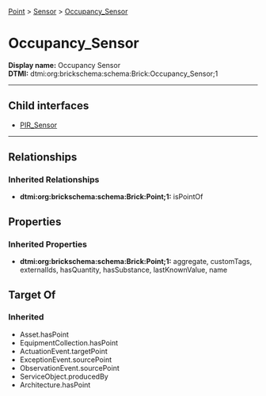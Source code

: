 [Point](../../Point.md) > [Sensor](../Sensor.md) > [Occupancy_Sensor](.)
# Occupancy_Sensor

**Display name:** Occupancy Sensor<br />
**DTMI:** dtmi:org:brickschema:schema:Brick:Occupancy_Sensor;1

---


## Child interfaces
* [PIR_Sensor](PIR_Sensor.md)

---
## Relationships
### Inherited Relationships
* **dtmi:org:brickschema:schema:Brick:Point;1:** isPointOf
## Properties
### Inherited Properties
* **dtmi:org:brickschema:schema:Brick:Point;1:** aggregate, customTags, externalIds, hasQuantity, hasSubstance, lastKnownValue, name
## Target Of
### Inherited
* Asset.hasPoint
* EquipmentCollection.hasPoint
* ActuationEvent.targetPoint
* ExceptionEvent.sourcePoint
* ObservationEvent.sourcePoint
* ServiceObject.producedBy
* Architecture.hasPoint
